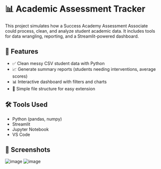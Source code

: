 # 📊 Academic Assessment Tracker

This project simulates how a Success Academy Assessment Associate could process, clean, and analyze student academic data. It includes tools for data wrangling, reporting, and a Streamlit-powered dashboard.

## 🚀 Features

- ✅ Clean messy CSV student data with Python
- 📈 Generate summary reports (students needing interventions, average scores)
- 📊 Interactive dashboard with filters and charts
- 📂 Simple file structure for easy extension

## 🛠️ Tools Used

- Python (pandas, numpy)
- Streamlit
- Jupyter Notebook
- VS Code

## 📸 Screenshots

![image](https://github.com/user-attachments/assets/e2a825dc-7954-4506-bfb4-f3074f1348a4)
![image](https://github.com/user-attachments/assets/20e315f1-1edd-48e0-acb5-84e96d8c1252)



